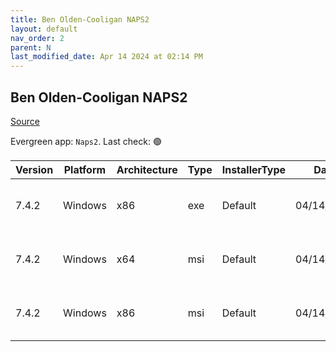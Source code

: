 ```yaml
---
title: Ben Olden-Cooligan NAPS2
layout: default
nav_order: 2
parent: N
last_modified_date: Apr 14 2024 at 02:14 PM
---
```


## Ben Olden-Cooligan NAPS2

[Source](https://www.naps2.com/)

Evergreen app: `Naps2`. Last check: 🟢

| Version | Platform | Architecture | Type | InstallerType | Date       | Size     | URI                                                                                                                                                                      |
| ------- | -------- | ------------ | ---- | ------------- | ---------- | -------- | ------------------------------------------------------------------------------------------------------------------------------------------------------------------------ |
| 7.4.2   | Windows  | x86          | exe  | Default       | 04/14/2024 | 12258039 | [https://github.com/cyanfish/naps2/releases/download/v7.4.2/naps2-7.4.2-win.exe](https://github.com/cyanfish/naps2/releases/download/v7.4.2/naps2-7.4.2-win.exe)         |
| 7.4.2   | Windows  | x64          | msi  | Default       | 04/14/2024 | 12281900 | [https://github.com/cyanfish/naps2/releases/download/v7.4.2/naps2-7.4.2-win-x64.msi](https://github.com/cyanfish/naps2/releases/download/v7.4.2/naps2-7.4.2-win-x64.msi) |
| 7.4.2   | Windows  | x86          | msi  | Default       | 04/14/2024 | 12052520 | [https://github.com/cyanfish/naps2/releases/download/v7.4.2/naps2-7.4.2-win-x86.msi](https://github.com/cyanfish/naps2/releases/download/v7.4.2/naps2-7.4.2-win-x86.msi) |
